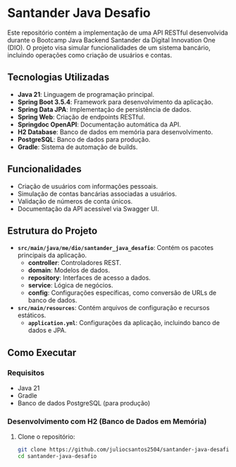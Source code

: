 # Santander Java Desafio

Este repositório contém a implementação de uma API RESTful desenvolvida durante o Bootcamp Java Backend Santander da Digital Innovation One (DIO). O projeto visa simular funcionalidades de um sistema bancário, incluindo operações como criação de usuários e contas.

## Tecnologias Utilizadas

- **Java 21**: Linguagem de programação principal.
- **Spring Boot 3.5.4**: Framework para desenvolvimento da aplicação.
- **Spring Data JPA**: Implementação de persistência de dados.
- **Spring Web**: Criação de endpoints RESTful.
- **Springdoc OpenAPI**: Documentação automática da API.
- **H2 Database**: Banco de dados em memória para desenvolvimento.
- **PostgreSQL**: Banco de dados para produção.
- **Gradle**: Sistema de automação de builds.

## Funcionalidades

- Criação de usuários com informações pessoais.
- Simulação de contas bancárias associadas a usuários.
- Validação de números de conta únicos.
- Documentação da API acessível via Swagger UI.

## Estrutura do Projeto

- **`src/main/java/me/dio/santander_java_desafio`**: Contém os pacotes principais da aplicação.
  - **controller**: Controladores REST.
  - **domain**: Modelos de dados.
  - **repository**: Interfaces de acesso a dados.
  - **service**: Lógica de negócios.
  - **config**: Configurações específicas, como conversão de URLs de banco de dados.
- **`src/main/resources`**: Contém arquivos de configuração e recursos estáticos.
  - **`application.yml`**: Configurações da aplicação, incluindo banco de dados e JPA.

## Como Executar

### Requisitos

- Java 21
- Gradle
- Banco de dados PostgreSQL (para produção)

### Desenvolvimento com H2 (Banco de Dados em Memória)

1. Clone o repositório:

   ```bash
   git clone https://github.com/juliocsantos2504/santander-java-desafio.git
   cd santander-java-desafio
